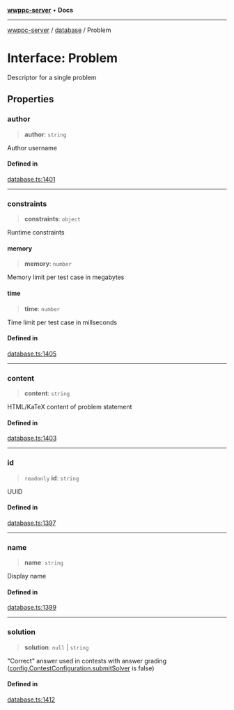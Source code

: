 [**wwppc-server**](../../README.md) • **Docs**

***

[wwppc-server](../../modules.md) / [database](../README.md) / Problem

# Interface: Problem

Descriptor for a single problem

## Properties

### author

> **author**: `string`

Author username

#### Defined in

[database.ts:1401](https://github.com/WWPPC/WWPPC-server/blob/64a61903b5a0f4aa306afe641a1ba5b173736b1a/src/database.ts#L1401)

***

### constraints

> **constraints**: `object`

Runtime constraints

#### memory

> **memory**: `number`

Memory limit per test case in megabytes

#### time

> **time**: `number`

Time limit per test case in millseconds

#### Defined in

[database.ts:1405](https://github.com/WWPPC/WWPPC-server/blob/64a61903b5a0f4aa306afe641a1ba5b173736b1a/src/database.ts#L1405)

***

### content

> **content**: `string`

HTML/KaTeX content of problem statement

#### Defined in

[database.ts:1403](https://github.com/WWPPC/WWPPC-server/blob/64a61903b5a0f4aa306afe641a1ba5b173736b1a/src/database.ts#L1403)

***

### id

> `readonly` **id**: `string`

UUID

#### Defined in

[database.ts:1397](https://github.com/WWPPC/WWPPC-server/blob/64a61903b5a0f4aa306afe641a1ba5b173736b1a/src/database.ts#L1397)

***

### name

> **name**: `string`

Display name

#### Defined in

[database.ts:1399](https://github.com/WWPPC/WWPPC-server/blob/64a61903b5a0f4aa306afe641a1ba5b173736b1a/src/database.ts#L1399)

***

### solution

> **solution**: `null` \| `string`

"Correct" answer used in contests with answer grading ([config.ContestConfiguration.submitSolver](../../config/interfaces/ContestConfiguration.md#submitsolver) is false)

#### Defined in

[database.ts:1412](https://github.com/WWPPC/WWPPC-server/blob/64a61903b5a0f4aa306afe641a1ba5b173736b1a/src/database.ts#L1412)
